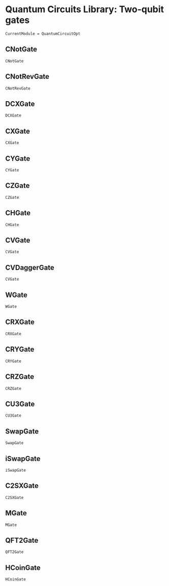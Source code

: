 # Quantum Circuits Library: Two-qubit gates 

```@meta
CurrentModule = QuantumCircuitOpt
```

## CNotGate
```@docs
CNotGate
```
## CNotRevGate
```@docs
CNotRevGate
```
## DCXGate
```@docs
DCXGate
```
## CXGate
```@docs
CXGate
```
## CYGate
```@docs
CYGate
```
## CZGate
```@docs
CZGate
```
## CHGate
```@docs
CHGate
```
## CVGate
```@docs
CVGate
```
## CVDaggerGate
```@docs
CVGate
```
## WGate
```@docs
WGate
```
## CRXGate
```@docs
CRXGate
```
## CRYGate
```@docs
CRYGate
```
## CRZGate
```@docs
CRZGate
```
## CU3Gate
```@docs
CU3Gate
```
## SwapGate
```@docs
SwapGate
```
## iSwapGate
```@docs
iSwapGate
```
## C2SXGate
```@docs
C2SXGate
```
## MGate
```@docs
MGate
```
## QFT2Gate
```@docs
QFT2Gate
```
## HCoinGate
```@docs
HCoinGate
```
